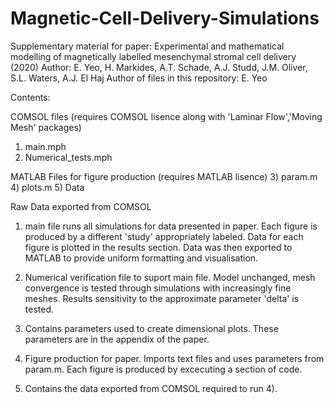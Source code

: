 # Magnetic-Cell-Delivery-Simulations
Supplementary material for paper: Experimental and mathematical modelling of magnetically labelled mesenchymal stromal cell delivery (2020) Author: E. Yeo, H. Markides, A.T. Schade, A.J. Studd, J.M. Oliver, S.L. Waters, A.J. El Haj
Author of files in this repository: E. Yeo

Contents:

COMSOL files (requires COMSOL lisence along with 'Laminar Flow','Moving Mesh' packages)
1) main.mph  
2) Numerical_tests.mph

MATLAB Files for figure production (requires MATLAB lisence)
3) param.m
4) plots.m
5) Data

Raw Data exported from COMSOL


1) main file runs all simulations for data presented in paper.
Each figure is produced by a different 'study' appropriately labeled. Data for each figure is plotted in the results section. Data was then exported to MATLAB to provide uniform formatting and visualisation.

2) Numerical verification file to suport main file.
Model unchanged, mesh convergence is tested through simulations with increasingly fine meshes. 
Results sensitivity to the approximate parameter 'delta' is tested.

3) Contains parameters used to create dimensional plots. These parameters are in the appendix of the paper.

4) Figure production for paper. Imports text files and uses parameters from param.m. Each figure is produced by excecuting a section of code.

5) Contains the data exported from COMSOL required to run 4). 

